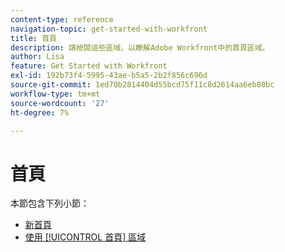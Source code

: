 ```yaml
---
content-type: reference
navigation-topic: get-started-with-workfront
title: 首頁
description: 請檢閱這些區域，以瞭解Adobe Workfront中的首頁區域。
author: Lisa
feature: Get Started with Workfront
exl-id: 192b73f4-5995-43ae-b5a5-2b2f856c696d
source-git-commit: 1ed70b2814404d55bcd75f11c8d2614aa6eb80bc
workflow-type: tm+mt
source-wordcount: '27'
ht-degree: 7%

---
```


# 首頁

本節包含下列小節：

* [新首頁](../../workfront-basics/using-home/new-home/new-home.md)
* [使用 [!UICONTROL 首頁] 區域](../../workfront-basics/using-home/using-the-home-area/use-the-home-area.md)
